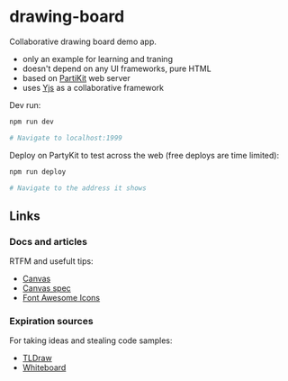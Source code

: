 # drawing-board

Collaborative drawing board demo app.

- only an example for learning and traning
- doesn't depend on any UI frameworks, pure HTML
- based on [PartiKit](https://docs.partykit.io/) web server
- uses [Yjs](https://github.com/yjs/yjs) as a collaborative framework

Dev run:

```bash
npm run dev

# Navigate to localhost:1999
```

Deploy on PartyKit to test across the web (free deploys are time limited):

```bash
npm run deploy

# Navigate to the address it shows
```


## Links

### Docs and articles

RTFM and usefult tips:

- [Canvas](https://developer.mozilla.org/en-US/docs/Web/HTML/Element/canvas)
- [Canvas spec](https://html.spec.whatwg.org/multipage/canvas.html)
- [Font Awesome Icons](https://fontawesome.ru/all-icons/)


### Expiration sources

For taking ideas and stealing code samples:

- [TLDraw](https://github.com/tldraw/tldraw)
- [Whiteboard](https://github.com/cracker0dks/whiteboard)
